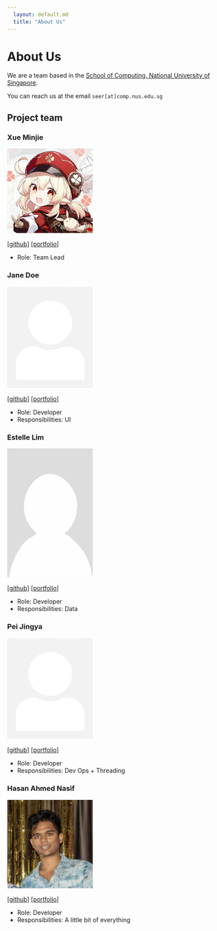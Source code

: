```yaml
---
  layout: default.md
  title: "About Us"
---
```


# About Us

We are a team based in the [School of Computing, National University of Singapore](http://www.comp.nus.edu.sg).

You can reach us at the email `seer[at]comp.nus.edu.sg`

## Project team

### Xue Minjie

<img src="images/dominique-dp9.png" width="200px">

[[github](http://github.com/Dominique-DP9)]
[[portfolio](team/dom.md)]

* Role: Team Lead

### Jane Doe

<img src="images/johndoe.png" width="200px">

[[github](http://github.com/johndoe)]
[[portfolio](team/johndoe.md)]

* Role: Developer
* Responsibilities: UI

### Estelle Lim

<img src="images/estelle-ljgui.png" width="200px">

[[github](http://github.com/estelle-ljgui)] 
[[portfolio](team/estelle-ljgui.md)]

* Role: Developer
* Responsibilities: Data

### Pei Jingya

<img src="images/johndoe.png" width="200px">

[[github](http://github.com/pei886)]
[[portfolio](team/pei886.md)]

* Role: Developer
* Responsibilities: Dev Ops + Threading

### Hasan Ahmed Nasif

<img src="images/naa_siuuuu_ff.png" width="200px">

[[github](http://github.com/johndoe)]
[[portfolio](team/johndoe.md)]

* Role: Developer
* Responsibilities: A little bit of everything


